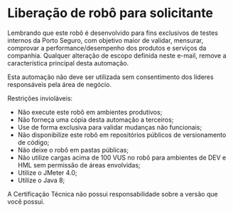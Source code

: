 # Liberação de robô para solicitante

Lembrando que este robô é desenvolvido para fins exclusivos de testes internos da Porto Seguro, com objetivo maior de validar, mensurar, comprovar a performance/desempenho dos produtos e serviços da companhia. Qualquer alteração de escopo definida neste e-mail, remove a característica principal desta automação.

Esta automação não deve ser utilizada sem consentimento dos líderes responsáveis pela área de negócio.

Restrições invioláveis:

- Não execute este robô em ambientes produtivos; 
- Não forneça uma cópia desta automação a terceiros; 
- Use de forma exclusiva para validar mudanças não funcionais; 
- Não disponibilize este robô em repositórios públicos de versionamento de código; 
- Não deixe o robô em pastas públicas; 
- Não utilize cargas acima de 100 VUS no robô para ambientes de DEV e HML sem permissão de áreas envolvidas; 
- Utilize o JMeter 4.0;
- Utilize o Java 8;

A Certificação Técnica não possui responsabilidade sobre a versão que você possui.
